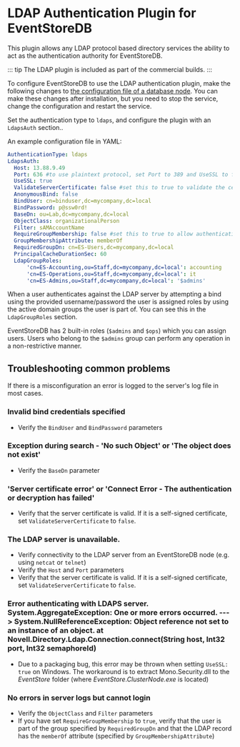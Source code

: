# LDAP Authentication Plugin for EventStoreDB

This plugin allows any LDAP protocol based directory services the ability to act as the authentication authority for EventStoreDB.

::: tip
The LDAP plugin is included as part of the commercial builds.
:::

To configure EventStoreDB to use the LDAP authentication plugin, make the following changes to [the configuration file of a database node](/v5/server/cluster-with-manager-nodes.md#configuring-nodes). You can make these changes after installation, but you need to stop the service, change the configuration and restart the service.

Set the authentication type to `ldaps`, and configure the plugin with an `LdapsAuth` section..

An example configuration file in YAML:

```yaml
AuthenticationType: ldaps
LdapsAuth:
  Host: 13.88.9.49
  Port: 636 #to use plaintext protocol, set Port to 389 and UseSSL to false 
  UseSSL: true
  ValidateServerCertificate: false #set this to true to validate the certificate chain
  AnonymousBind: false
  BindUser: cn=binduser,dc=mycompany,dc=local
  BindPassword: p@ssw0rd!
  BaseDn: ou=Lab,dc=mycompany,dc=local
  ObjectClass: organizationalPerson
  Filter: sAMAccountName
  RequireGroupMembership: false #set this to true to allow authentication only if the user is a member of the group specified by RequiredGroupDn
  GroupMembershipAttribute: memberOf
  RequiredGroupDn: cn=ES-Users,dc=mycompany,dc=local
  PrincipalCacheDurationSec: 60
  LdapGroupRoles:
      'cn=ES-Accounting,ou=Staff,dc=mycompany,dc=local': accounting
      'cn=ES-Operations,ou=Staff,dc=mycompany,dc=local': it
      'cn=ES-Admins,ou=Staff,dc=mycompany,dc=local': '$admins'
```

When a user authenticates against the LDAP server by attempting a bind using the provided username/password the user is assigned roles by using the active domain groups the user is part of. You can see this in the `LdapGroupRoles` section.

EventStoreDB has 2 built-in roles (`$admins` and `$ops`) which you can assign users. Users who belong to the `$admins` group can perform any operation in a non-restrictive manner.

## Troubleshooting common problems

If there is a misconfiguration an error is logged to the server's log file in most cases.

### Invalid bind credentials specified

-   Verify the `BindUser` and `BindPassword` parameters

### Exception during search - 'No such Object' or 'The object does not exist'

-   Verify the `BaseDn` parameter

### 'Server certificate error' or 'Connect Error - The authentication or decryption has failed'

-   Verify that the server certificate is valid. If it is a self-signed certificate, set `ValidateServerCertificate` to `false`.

### The LDAP server is unavailable.

-   Verify connectivity to the LDAP server from an EventStoreDB node (e.g. using `netcat` or `telnet`)
-   Verify the `Host` and `Port` parameters
-   Verify that the server certificate is valid. If it is a self-signed certificate, set `ValidateServerCertificate` to `false`.

### Error authenticating with LDAPS server. System.AggregateException: One or more errors occurred. ---> System.NullReferenceException: Object reference not set to an instance of an object. at Novell.Directory.Ldap.Connection.connect(String host, Int32 port, Int32 semaphoreId)

-   Due to a packaging bug, this error may be thrown when setting `UseSSL: true` on Windows. The workaround is to extract Mono.Security.dll to the _EventStore_ folder (where _EventStore.ClusterNode.exe_ is located)

### No errors in server logs but cannot login

-   Verify the `ObjectClass` and `Filter` parameters
-   If you have set `RequireGroupMembership` to `true`, verify that the user is part of the group specified by `RequiredGroupDn` and that the LDAP record has the `memberOf` attribute (specified by `GroupMembershipAttribute`)
